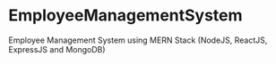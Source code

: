 # EmployeeManagementSystem
Employee Management System using MERN Stack (NodeJS, ReactJS, ExpressJS and MongoDB)
